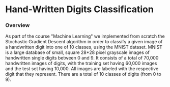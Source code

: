 # Hand-Written Digits Classification
### Overview
As part of the course "Machine Learning" we implemented from scratch the Stochastic Gradient Descent algorithm in order to classify a given image of a handwritten digit into one of 10 classes, using the MNIST dataset.
MNIST is a large database of small, square 28*28 pixel grayscale images of handwritten single digits between 0 and 9. It consists of a total of 70,000 handwritten images of digits, with the training set having 60,000 images and the test set having 10,000. All images are labeled with the respective digit that they represent. There are a total of 10 classes of digits (from 0 to 9).
